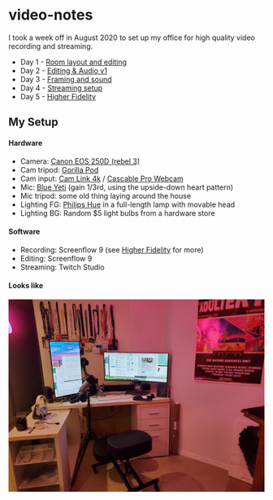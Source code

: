 # video-notes

I took a week off in August 2020 to set up my office for high quality video recording and streaming. 

- Day 1 - [Room layout and editing](./day1.md)
- Day 2 - [Editing & Audio v1](./day2.md)
- Day 3 - [Framing and sound](./day3.md)
- Day 4 - [Streaming setup](./day4.md)
- Day 5 - [Higher Fidelity](./day5.md)

## My Setup

#### Hardware

- Camera: [Canon EOS 250D (rebel 3)](https://www.bhphotovideo.com/c/product/1473087-REG/canon_3453c002_eos_rebel_sl3_dslr.html)
- Cam tripod: [Gorilla Pod](https://joby.com/us-en/gorillapod-3k-stand-jb01510-bww/)
- Cam input: [Cam Link 4k](https://www.elgato.com/en/gaming/cam-link-4k) / [Cascable Pro Webcam](https://cascable.se)
- Mic: [Blue Yeti](https://www.bluemic.com/en-us/products/yeti/) (gain 1/3rd, using the upside-down heart pattern)
- Mic tripod: some old thing laying around the house
- Lighting FG: [Philips Hue](https://www.philips-hue.com/en-us) in a full-length lamp with movable head
- Lighting BG: Random $5 light bulbs from a hardware store


#### Software

- Recording: Screenflow 9 (see [Higher Fidelity](./day5.md) for more)
- Editing: Screenflow 9
- Streaming: Twitch Studio

#### Looks like

<img src="./img/studio.jpeg">
